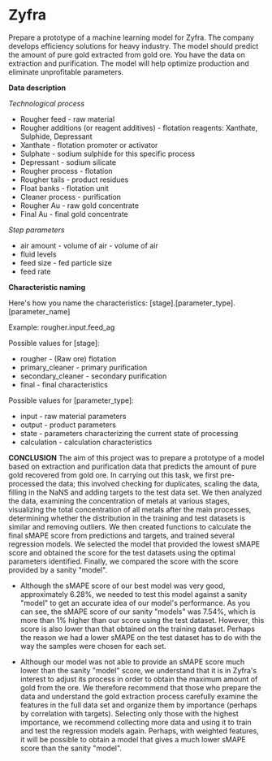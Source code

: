 # Zyfra

Prepare a prototype of a machine learning model for Zyfra. The company develops efficiency solutions for heavy industry. The model should predict the amount of pure gold extracted from gold ore. You have the data on extraction and purification. The model will help optimize production and eliminate unprofitable parameters.

**Data description**

*Technological process*
* Rougher feed - raw material
* Rougher additions (or reagent additives) - flotation reagents: Xanthate, Sulphide, Depressant
* Xanthate - flotation promoter or activator
* Sulphate - sodium sulphide for this specific process
* Depressant - sodium silicate
* Rougher process - flotation
* Rougher tails - product residues
* Float banks - flotation unit
* Cleaner process - purification
* Rougher Au - raw gold concentrate
* Final Au - final gold concentrate

*Step parameters*
* air amount - volume of air - volume of air
* fluid levels
* feed size - fed particle size
* feed rate

**Characteristic naming**

Here's how you name the characteristics:
[stage].[parameter_type].[parameter_name]

Example: rougher.input.feed_ag


Possible values for [stage]:

* rougher - (Raw ore) flotation
* primary_cleaner - primary purification
* secondary_cleaner - secondary purification
* final - final characteristics

Possible values for [parameter_type]:

* input - raw material parameters
* output - product parameters
* state - parameters characterizing the current state of processing
* calculation - calculation characteristics

**CONCLUSION**
The aim of this project was to prepare a prototype of a model based on extraction and purification data that predicts the amount of pure gold recovered from gold ore. In carrying out this task, we first pre-processed the data; this involved checking for duplicates, scaling the data, filling in the NaNS and adding targets to the test data set. We then analyzed the data, examining the concentration of metals at various stages, visualizing the total concentration of all metals after the main processes, determining whether the distribution in the training and test datasets is similar and removing outliers. We then created functions to calculate the final sMAPE score from predictions and targets, and trained several regression models. We selected the model that provided the lowest sMAPE score and obtained the score for the test datasets using the optimal parameters identified. Finally, we compared the score with the score provided by a sanity "model".

* Although the sMAPE score of our best model was very good, approximately 6.28%, we needed to test this model against a sanity "model" to get an accurate idea of our model's performance. As you can see, the sMAPE score of our sanity "models" was 7.54%, which is more than 1% higher than our score using the test dataset. However, this score is also lower than that obtained on the training dataset. Perhaps the reason we had a lower sMAPE on the test dataset has to do with the way the samples were chosen for each set.

* Although our model was not able to provide an sMAPE score much lower than the sanity "model" score, we understand that it is in Zyfra's interest to adjust its process in order to obtain the maximum amount of gold from the ore. We therefore recommend that those who prepare the data and understand the gold extraction process carefully examine the features in the full data set and organize them by importance (perhaps by correlation with targets). Selecting only those with the highest importance, we recommend collecting more data and using it to train and test the regression models again. Perhaps, with weighted features, it will be possible to obtain a model that gives a much lower sMAPE score than the sanity "model".
